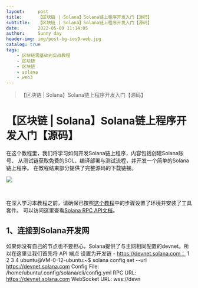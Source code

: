 ```yaml
---
layout:     post
title:      【区块链 | Solana】Solana链上程序开发入门【源码】
subtitle:   【区块链 | Solana】Solana链上程序开发入门【源码】
date:       2022-05-09 11:14:05
author:     Sunny day
header-img: img/post-bg-ios9-web.jpg
catalog: true
tags:
    - 区块链零基础到实战教程
    - 区块链
    - 区块链
    - solana
    - web3
---
```


>【区块链 | Solana】Solana链上程序开发入门【源码】

# 【区块链 | Solana】Solana链上程序开发入门【源码】


在这个教程里，我们将学习如何开发Solana链上程序，内容包括创建Solana账号、 从测试链获取免费的SOL、编译部署与测试流程，并开发一个简单的Solana链上程序。 在教程结束部分提供了完整源码的下载链接。

[]()
![](https://img-blog.csdnimg.cn/img_convert/f47b13b7439ef044e0533a656705aad3.png)

 

在深入学习本教程之前，请确保已按照[这个教程](https://solongwallet.medium.com/solana-development-tutorial-environment-setup-2649cb81305 "这个教程")中的步骤设置了环境并安装了工具套件。 可以访问这里查看[Solana RPC API文档](http://cw.hubwiz.com/card/c/solana-rpc-api/ "Solana RPC API文档")。

## 1、连接到Solana开发网

如果你没有自己的节点也不要担心，Solana提供了与主网相同配置的devnet。所以在这里让我们首先将 API 端点 设置为开发链 - https://devnet.solana.com：
1 2 3 4 ubuntu@VM-0-12-ubuntu:~$ solana config set --url https://devnet.solana.com Config File: /home/ubuntu/.config/solana/cli/config.yml RPC URL: https://devnet.solana.com WebSocket URL: wss://devn
